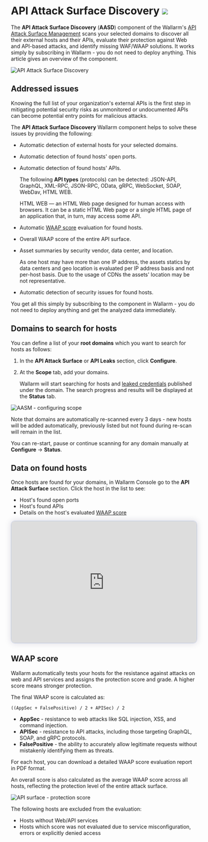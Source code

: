 # API Attack Surface Discovery <a href="../../about-wallarm/subscription-plans/#api-attack-surface"><img src="../../images/api-attack-surface-tag.svg" style="border: none;"></a>

The **API Attack Surface Discovery** (**AASD**) component of the Wallarm's [API Attack Surface Management](overview.md) scans your selected domains to discover all their external hosts and their APIs, evaluate their protection against Web and API-based attacks, and identify missing WAF/WAAP solutions. It works simply by subscribing in Wallarm - you do not need to deploy anything. This article gives an overview of the component.

![API Attack Surface Discovery](../images/api-attack-surface/aasm-api-surface.png)

## Addressed issues

Knowing the full list of your organization's external APIs is the first step in mitigating potential security risks as unmonitored or undocumented APIs can become potential entry points for malicious attacks.

The **API Attack Surface Discovery** Wallarm component helps to solve these issues by providing the following:

* Automatic detection of external hosts for your selected domains.
* Automatic detection of found hosts' open ports.
* Automatic detection of found hosts' APIs.

    The following **API types** (protocols) can be detected: JSON-API, GraphQL, XML-RPC, JSON-RPC, OData, gRPC, WebSocket, SOAP, WebDav, HTML WEB.

    HTML WEB — an HTML Web page designed for human access with browsers. It can be a static HTML Web page or a single HTML page of an application that, in turn, may access some API.

* Automatic [WAAP score](#waap-score) evaluation for found hosts.
* Overall WAAP score of the entire API surface.
* Asset summaries by security vendor, data center, and location.

    As one host may have more than one IP address, the assets statics by data centers and geo location is evaluated per IP address basis and not per-host basis. Due to the usage of CDNs the assets' location may be not representative.

* Automatic detection of security issues for found hosts.

You get all this simply by subscribing to the component in Wallarm - you do not need to deploy anything and get the analyzed data immediately.

## Domains to search for hosts

You can define a list of your **root domains** which you want to search for hosts as follows:

1. In the **API Attack Surface** or **API Leaks** section, click **Configure**.
1. At the **Scope** tab, add your domains.

    Wallarm will start searching for hosts and [leaked credentials](api-leaks.md) published under the domain. The search progress and results will be displayed at the **Status** tab.

![AASM - configuring scope](../images/api-attack-surface/aasm-scope.png)

Note that domains are automatically re-scanned every 3 days - new hosts will be added automatically, previously listed but not found during re-scan will remain in the list.

You can re-start, pause or continue scanning for any domain manually at **Configure** → **Status**.

## Data on found hosts

Once hosts are found for your domains, in Wallarm Console go to the **API Attack Surface** section. Click the host in the list to see: 

* Host's found open ports
* Host's found APIs
* Details on the host's evaluated [WAAP score](#waap-score)

<div>
  <script async src="https://js.storylane.io/js/v2/storylane.js"></script>
  <div class="sl-embed" style="position:relative;padding-bottom:calc(60.65% + 25px);width:100%;height:0;transform:scale(1)">
    <iframe loading="lazy" class="sl-demo" src="https://wallarm.storylane.io/demo/dqmlj6dzflgq?embed=inline" name="sl-embed" allow="fullscreen" allowfullscreen style="position:absolute;top:0;left:0;width:100%!important;height:100%!important;border:1px solid rgba(63,95,172,0.35);box-shadow: 0px 0px 18px rgba(26, 19, 72, 0.15);border-radius:10px;box-sizing:border-box;"></iframe>
  </div>
</div>

## WAAP score

Wallarm automatically tests your hosts for the resistance against attacks on web and API services and assigns the protection score and grade. A higher score means stronger protection.

The final WAAP score is calculated as:

```
((AppSec + FalsePositive) / 2 + APISec) / 2
```

* **AppSec** - resistance to web attacks like SQL injection, XSS, and command injection.
* **APISec** - resistance to API attacks, including those targeting GraphQL, SOAP, and gRPC protocols.
* **FalsePositive** - the ability to accurately allow legitimate requests without mistakenly identifying them as threats.

For each host, you can download a detailed WAAP score evaluation report in PDF format.

An overall score is also calculated as the average WAAP score across all hosts, reflecting the protection level of the entire attack surface.

![API surface - protection score](../images/api-attack-surface/aasm-api-surface-protection-score.png)

The following hosts are excluded from the evaluation:

* Hosts without Web/API services
* Hosts which score was not evaluated due to service misconfiguration, errors or explicitly denied access
